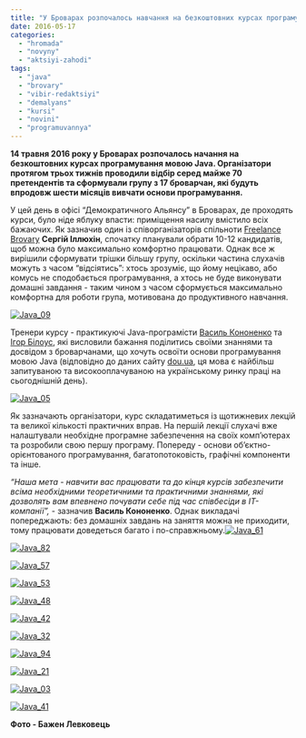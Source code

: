 ```yaml
---
title: "У Броварах розпочалось навчання на безкоштовних курсах програмування мовою Java"
date: 2016-05-17
categories: 
  - "hromada"
  - "novyny"
  - "aktsiyi-zahodi"
tags: 
  - "java"
  - "brovary"
  - "vibir-redaktsiyi"
  - "demalyans"
  - "kursi"
  - "novini"
  - "programuvannya"
---
```


**14 травня 2016 року у Броварах розпочалось начання на безкоштовних курсах програмування мовою Java. Організатори протягом трьох тижнів проводили відбір серед майже 70 претендентів та сформували групу з 17 броварчан, які будуть впродовж шести місяців вивчати основи програмування.**

У цей день в офісі “Демократичного Альянсу” в Броварах, де проходять курси, було ніде яблуку впасти: приміщення насилу вмістило всіх бажаючих. Як зазначив один із співорганізаторів спільноти [Freelance Brovary](https://www.facebook.com/FreelanceBrovary/?fref=ts) **Сергій Іллюхін**, спочатку планували обрати 10-12 кандидатів, щоб можна було максимально комфортно працювати. Однак все ж вирішили сформувати трішки більшу групу, оскільки частина слухачів можуть з часом “відсіятись”: хтось зрозуміє, що йому нецікаво, або комусь не сподобається програмування, а хтось не буде виконувати домашні завдання - таким чином з часом сформується максимально комфортна для роботи група, мотивована до продуктивного навчання.

[![Java_09](https://mpz.brovary.org/wp-content/uploads/2016/05/Java_09.jpg)](https://mpz.brovary.org/wp-content/uploads/2016/05/Java_09.jpg)

Тренери курсу - практикуючі Java-програмісти [Василь Кононенко](https://www.facebook.com/vasya.kononenko.1?fref=ts) та [Ігор Білоус](https://www.facebook.com/ihorvanbios?fref=ts), які висловили бажання поділитись своїми знаннями та досвідом з броварчанами, що хочуть освоїти основи програмування мовою Java (відповідно до даних сайту [dou.ua](https://jobs.dou.ua/salaries/dynamics/), ця мова є найбільш запитуваною та високооплачуваною на українському ринку праці на сьогоднішній день).

[![Java_05](https://mpz.brovary.org/wp-content/uploads/2016/05/Java_05.jpg)](https://mpz.brovary.org/wp-content/uploads/2016/05/Java_05.jpg)

Як зазначають організатори, курс складатиметься із щотижневих лекцій та великої кількості практичних вправ. На першій лекції слухачі вже налаштували необхідне програмне забезпечення на своїх комп’ютерах та розробили свою першу програму. Попереду - основи об’єктно-орієнтованого програмування, багатопотоковість, графічні компоненти та інше.

_“Наша мета - навчити вас працювати та до кінця курсів забезпечити всіма необхідними теоретичними та практичними знаннями, які дозволять вам впевнено почувати себе під час співбесіди в ІТ-компанії”,_ - зазначив **Василь Кононенко**. Однак викладачі попереджають: без домашніх завдань на заняття можна не приходити, тому працювати доведеться багато і по-справжньому.[![Java_61](https://mpz.brovary.org/wp-content/uploads/2016/05/Java_61.jpg)](https://mpz.brovary.org/wp-content/uploads/2016/05/Java_61.jpg)

[![Java_82](https://mpz.brovary.org/wp-content/uploads/2016/05/Java_82.jpg)](https://mpz.brovary.org/wp-content/uploads/2016/05/Java_82.jpg)

[![Java_57](https://mpz.brovary.org/wp-content/uploads/2016/05/Java_57.jpg)](https://mpz.brovary.org/wp-content/uploads/2016/05/Java_57.jpg)

[![Java_53](https://mpz.brovary.org/wp-content/uploads/2016/05/Java_53.jpg)](https://mpz.brovary.org/wp-content/uploads/2016/05/Java_53.jpg)

[![Java_48](https://mpz.brovary.org/wp-content/uploads/2016/05/Java_48.jpg)](https://mpz.brovary.org/wp-content/uploads/2016/05/Java_48.jpg)

[![Java_42](https://mpz.brovary.org/wp-content/uploads/2016/05/Java_42.jpg)](https://mpz.brovary.org/wp-content/uploads/2016/05/Java_42.jpg)

[![Java_32](https://mpz.brovary.org/wp-content/uploads/2016/05/Java_32.jpg)](https://mpz.brovary.org/wp-content/uploads/2016/05/Java_32.jpg)

[![Java_94](https://mpz.brovary.org/wp-content/uploads/2016/05/Java_94.jpg)](https://mpz.brovary.org/wp-content/uploads/2016/05/Java_94.jpg)

[![Java_21](https://mpz.brovary.org/wp-content/uploads/2016/05/Java_21.jpg)](https://mpz.brovary.org/wp-content/uploads/2016/05/Java_21.jpg)

[![Java_03](https://mpz.brovary.org/wp-content/uploads/2016/05/Java_03.jpg)](https://mpz.brovary.org/wp-content/uploads/2016/05/Java_03.jpg)

[![Java_41](https://mpz.brovary.org/wp-content/uploads/2016/05/Java_41.jpg)](https://mpz.brovary.org/wp-content/uploads/2016/05/Java_41.jpg)

**Фото - Бажен Левковець**
